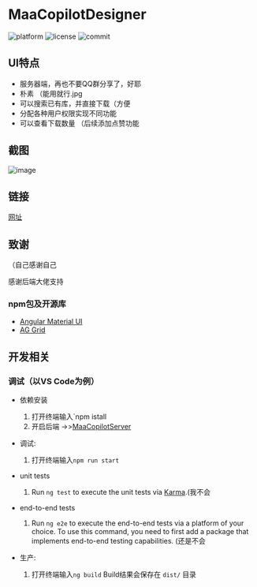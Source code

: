 # MaaCopilotDesigner

![platform](https://img.shields.io/badge/platform-Angular-blueviolet) ![license](https://img.shields.io/github/license/MaaAssistantArknights/MeoAsstElectronUI) ![commit](https://img.shields.io/github/commit-activity/m/MaaAssistantArknights/MaaCopilotDesigner?color=%23ff69b4)

## UI特点

* 服务器端，再也不要QQ群分享了，好耶
* 朴素 （能用就行.jpg
* 可以搜索已有库，并直接下载（方便
* 分配各种用户权限实现不同功能
* 可以查看下载数量 （后续添加点赞功能

## 截图
![image](https://user-images.githubusercontent.com/33809511/173706025-05f4b68d-2cd7-4f36-9f9b-9fb4665ecaf4.png)


## 链接

[网址](https://www.prts.plus/maacopilotdesigner)

## 致谢 

（自己感谢自己

感谢后端大佬支持

### npm包及开源库

* [Angular Material UI](https://material.angular.io/)
* [AG Grid](https://www.ag-grid.com/)

## 开发相关

### 调试（以VS Code为例）

* 依赖安装
  1. 打开终端输入`npm istall
  2. 开启后端 ->>[MaaCopilotServer](https://github.com/MaaAssistantArknights/MaaCopilotServer)

* 调试:
  1. 打开终端输入`npm run start` 

* unit tests

  1. Run `ng test` to execute the unit tests via [Karma](https://karma-runner.github.io).(我不会

* end-to-end tests

  1. Run `ng e2e` to execute the end-to-end tests via a platform of your choice. To use this command, you need to first add a package that implements end-to-end testing capabilities. (还是不会


* 生产:
  1. 打开终端输入`ng build` Build结果会保存在 `dist/` 目录
